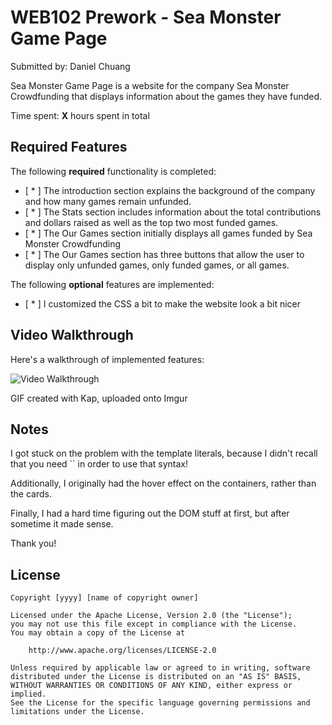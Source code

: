 # WEB102 Prework - Sea Monster Game Page

Submitted by: Daniel Chuang

Sea Monster Game Page is a website for the company Sea Monster Crowdfunding that displays information about the games they have funded.

Time spent: **X** hours spent in total

## Required Features

The following **required** functionality is completed:

- [ * ] The introduction section explains the background of the company and how many games remain unfunded.
- [ * ] The Stats section includes information about the total contributions and dollars raised as well as the top two most funded games.
- [ * ] The Our Games section initially displays all games funded by Sea Monster Crowdfunding
- [ * ] The Our Games section has three buttons that allow the user to display only unfunded games, only funded games, or all games.

The following **optional** features are implemented:

- [ * ] I customized the CSS a bit to make the website look a bit nicer

## Video Walkthrough

Here's a walkthrough of implemented features:

<img src='https://i.imgur.com/3CJhyWM.gif' title='Video Walkthrough' width='' alt='Video Walkthrough' />

<!-- Replace this with whatever GIF tool you used! -->

GIF created with Kap, uploaded onto Imgur

<!-- Recommended tools:
[Kap](https://getkap.co/) for macOS
[ScreenToGif](https://www.screentogif.com/) for Windows
[peek](https://github.com/phw/peek) for Linux. -->

## Notes

I got stuck on the problem with the template literals, because I didn't recall that you need `` in order to use that syntax!

Additionally, I originally had the hover effect on the containers, rather than the cards.

Finally, I had a hard time figuring out the DOM stuff at first, but after sometime it made sense.

Thank you!

## License

    Copyright [yyyy] [name of copyright owner]

    Licensed under the Apache License, Version 2.0 (the "License");
    you may not use this file except in compliance with the License.
    You may obtain a copy of the License at

        http://www.apache.org/licenses/LICENSE-2.0

    Unless required by applicable law or agreed to in writing, software
    distributed under the License is distributed on an "AS IS" BASIS,
    WITHOUT WARRANTIES OR CONDITIONS OF ANY KIND, either express or implied.
    See the License for the specific language governing permissions and
    limitations under the License.
